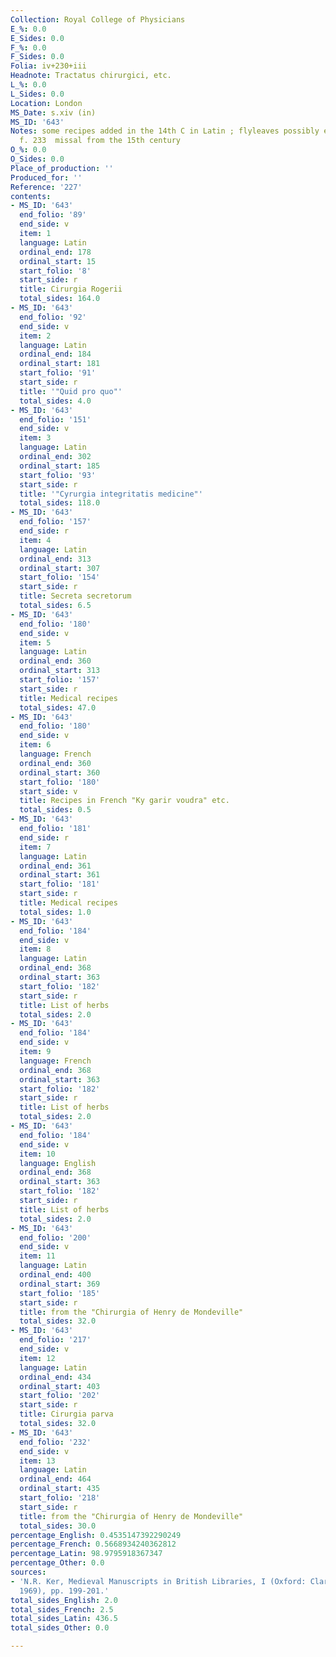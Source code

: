 ```yaml
---
Collection: Royal College of Physicians
E_%: 0.0
E_Sides: 0.0
F_%: 0.0
F_Sides: 0.0
Folia: iv+230+iii
Headnote: Tractatus chirurgici, etc.
L_%: 0.0
L_Sides: 0.0
Location: London
MS_Date: s.xiv (in)
MS_ID: '643'
Notes: some recipes added in the 14th C in Latin ; flyleaves possibly erased decretals;
  f. 233  missal from the 15th century
O_%: 0.0
O_Sides: 0.0
Place_of_production: ''
Produced_for: ''
Reference: '227'
contents:
- MS_ID: '643'
  end_folio: '89'
  end_side: v
  item: 1
  language: Latin
  ordinal_end: 178
  ordinal_start: 15
  start_folio: '8'
  start_side: r
  title: Cirurgia Rogerii
  total_sides: 164.0
- MS_ID: '643'
  end_folio: '92'
  end_side: v
  item: 2
  language: Latin
  ordinal_end: 184
  ordinal_start: 181
  start_folio: '91'
  start_side: r
  title: '"Quid pro quo"'
  total_sides: 4.0
- MS_ID: '643'
  end_folio: '151'
  end_side: v
  item: 3
  language: Latin
  ordinal_end: 302
  ordinal_start: 185
  start_folio: '93'
  start_side: r
  title: '"Cyrurgia integritatis medicine"'
  total_sides: 118.0
- MS_ID: '643'
  end_folio: '157'
  end_side: r
  item: 4
  language: Latin
  ordinal_end: 313
  ordinal_start: 307
  start_folio: '154'
  start_side: r
  title: Secreta secretorum
  total_sides: 6.5
- MS_ID: '643'
  end_folio: '180'
  end_side: v
  item: 5
  language: Latin
  ordinal_end: 360
  ordinal_start: 313
  start_folio: '157'
  start_side: r
  title: Medical recipes
  total_sides: 47.0
- MS_ID: '643'
  end_folio: '180'
  end_side: v
  item: 6
  language: French
  ordinal_end: 360
  ordinal_start: 360
  start_folio: '180'
  start_side: v
  title: Recipes in French "Ky garir voudra" etc.
  total_sides: 0.5
- MS_ID: '643'
  end_folio: '181'
  end_side: r
  item: 7
  language: Latin
  ordinal_end: 361
  ordinal_start: 361
  start_folio: '181'
  start_side: r
  title: Medical recipes
  total_sides: 1.0
- MS_ID: '643'
  end_folio: '184'
  end_side: v
  item: 8
  language: Latin
  ordinal_end: 368
  ordinal_start: 363
  start_folio: '182'
  start_side: r
  title: List of herbs
  total_sides: 2.0
- MS_ID: '643'
  end_folio: '184'
  end_side: v
  item: 9
  language: French
  ordinal_end: 368
  ordinal_start: 363
  start_folio: '182'
  start_side: r
  title: List of herbs
  total_sides: 2.0
- MS_ID: '643'
  end_folio: '184'
  end_side: v
  item: 10
  language: English
  ordinal_end: 368
  ordinal_start: 363
  start_folio: '182'
  start_side: r
  title: List of herbs
  total_sides: 2.0
- MS_ID: '643'
  end_folio: '200'
  end_side: v
  item: 11
  language: Latin
  ordinal_end: 400
  ordinal_start: 369
  start_folio: '185'
  start_side: r
  title: from the "Chirurgia of Henry de Mondeville"
  total_sides: 32.0
- MS_ID: '643'
  end_folio: '217'
  end_side: v
  item: 12
  language: Latin
  ordinal_end: 434
  ordinal_start: 403
  start_folio: '202'
  start_side: r
  title: Cirurgia parva
  total_sides: 32.0
- MS_ID: '643'
  end_folio: '232'
  end_side: v
  item: 13
  language: Latin
  ordinal_end: 464
  ordinal_start: 435
  start_folio: '218'
  start_side: r
  title: from the "Chirurgia of Henry de Mondeville"
  total_sides: 30.0
percentage_English: 0.4535147392290249
percentage_French: 0.5668934240362812
percentage_Latin: 98.9795918367347
percentage_Other: 0.0
sources:
- 'N.R. Ker, Medieval Manuscripts in British Libraries, I (Oxford: Clarendon Press,
  1969), pp. 199-201.'
total_sides_English: 2.0
total_sides_French: 2.5
total_sides_Latin: 436.5
total_sides_Other: 0.0

---
```

